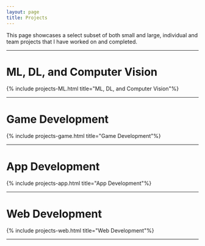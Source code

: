 ```yaml
---
layout: page
title: Projects
---
```



<!-- TODO: try style= instead -->
<div class="indexBody">

This page showcases a select subset of both small and large, individual and team projects that I have worked on and completed.</div>


---

# ML, DL, and Computer Vision

{% include projects-ML.html title="ML, DL, and Computer Vision"%}


---

# Game Development

{% include projects-game.html title="Game Development"%}

---

# App Development


{% include projects-app.html title="App Development"%}


---


# Web Development

{% include projects-web.html title="Web Development"%}


---